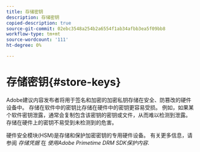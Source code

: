 ```yaml
---
title: 存储密钥
description: 存储密钥
copied-description: true
source-git-commit: 02ebc3548a254b2a6554f1ab34afbb3ea5f09bb8
workflow-type: tm+mt
source-wordcount: '111'
ht-degree: 0%

---
```


# 存储密钥{#store-keys}

Adobe建议内容发布者将用于签名和加密的加密私钥存储在安全、防篡改的硬件设备中。 存储在软件中的密钥比存储在硬件中的密钥更容易受损。 例如，如果某个软件密钥泄露，通常会复制包含该密钥的密钥或文件，从而难以检测到泄露。 存储在硬件上的密钥不易受到未检测到的危害。

硬件安全模块(HSM)是存储和保护加密密钥的专用硬件设备。 有关更多信息，请参阅 *存储凭据* 在 *使用Adobe Primetime DRM SDK保护内容*.
